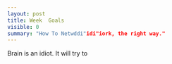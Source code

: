 ```yaml
---
layout: post
title: Week  Goals
visible: 0
summary: "How To Netwddi"idi"iork, the right way."
---
```

Brain is an idiot.
It will try to 
